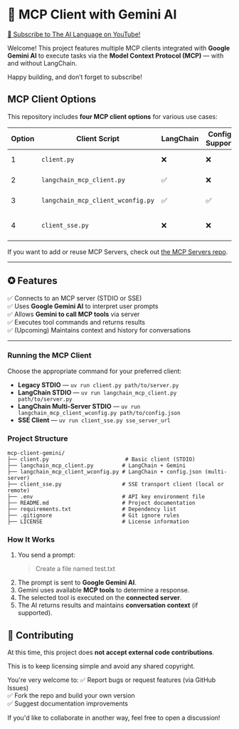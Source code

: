 # 🚀 MCP Client with Gemini AI

[📢 Subscribe to The AI Language on YouTube!](https://youtube.com/@theailanguage?sub_confirmation=1)

Welcome! This project features multiple MCP clients integrated with **Google Gemini AI** to execute tasks via the **Model Context Protocol (MCP)** — with and without LangChain.

Happy building, and don’t forget to subscribe!  


## MCP Client Options

This repository includes **four MCP client options** for various use cases:

| Option | Client Script | LangChain | Config Support | Transport | Tutorial |
|--------|-------------------------------|------------|----------------|-----------|----------|
| 1 | `client.py` | ❌ | ❌ | STDIO | [Legacy Client](https://youtu.be/GAPncIfnDwg) |
| 2 | `langchain_mcp_client.py` | ✅ | ❌ | STDIO | [LangChain Client](https://youtu.be/hccNm88bk6w) |
| 3 | `langchain_mcp_client_wconfig.py` | ✅ | ✅ | STDIO | [Multi-Server](https://youtu.be/nCnBWVv2uTA) |
| 4 | `client_sse.py` | ❌ | ❌ | SSE (Loca & Web) | [SSE Client](https://youtu.be/s0YJNcT1XMA) |

If you want to add or reuse MCP Servers, check out [the MCP Servers repo](https://github.com/modelcontextprotocol/servers).

---

## ✪ Features

✅ Connects to an MCP server (STDIO or SSE)  
✅ Uses **Google Gemini AI** to interpret user prompts  
✅ Allows **Gemini to call MCP tools** via server  
✅ Executes tool commands and returns results  
✅ (Upcoming) Maintains context and history for conversations  

---

### Running the MCP Client

Choose the appropriate command for your preferred client:

- **Legacy STDIO** — `uv run client.py path/to/server.py`
- **LangChain STDIO** — `uv run langchain_mcp_client.py path/to/server.py`
- **LangChain Multi-Server STDIO** — `uv run langchain_mcp_client_wconfig.py path/to/config.json`
- **SSE Client** — `uv run client_sse.py sse_server_url`

### Project Structure

```
mcp-client-gemini/
├── client.py                        # Basic client (STDIO)
├── langchain_mcp_client.py         # LangChain + Gemini
├── langchain_mcp_client_wconfig.py # LangChain + config.json (multi-server)
├── client_sse.py                   # SSE transport client (local or remote)
├── .env                            # API key environment file
├── README.md                       # Project documentation
├── requirements.txt                # Dependency list
├── .gitignore                      # Git ignore rules
├── LICENSE                         # License information
```

### How It Works

1. You send a prompt:
   > Create a file named test.txt
2. The prompt is sent to **Google Gemini AI**.
3. Gemini uses available **MCP tools** to determine a response.
4. The selected tool is executed on the **connected server**.
5. The AI returns results and maintains **conversation context** (if supported).

## 🤝 Contributing

At this time, this project does **not accept external code contributions**.

This is to keep licensing simple and avoid any shared copyright.

You're very welcome to:
✅ Report bugs or request features (via GitHub Issues)  
✅ Fork the repo and build your own version  
✅ Suggest documentation improvements

If you'd like to collaborate in another way, feel free to open a discussion!

